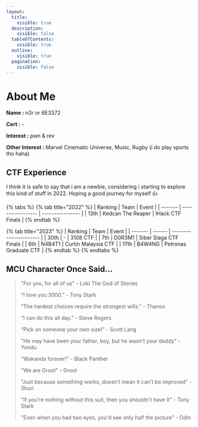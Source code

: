 ```yaml
---
layout:
  title:
    visible: true
  description:
    visible: false
  tableOfContents:
    visible: true
  outline:
    visible: true
  pagination:
    visible: false
---
```


# About Me

**Name :** n3r or 6E3372

**Cert :** -

**Interest :** pwn & rev

**Other Interest :** Marvel Cinematic Universe, Music, Rugby (i do play sports tho haha)



## CTF Experience

I think it is safe to say that i am a newbie, considering i starting to explore this kind of stuff in 2022. Hoping a good journey for myself :thumbsup:

{% tabs %}
{% tab title="2022" %}
| Ranking | Team              | Event            |
| ------- | ----------------- | ---------------- |
| 13th    | Kedcan The Reaper | IHack CTF Finals |
{% endtab %}

{% tab title="2023" %}
| Ranking | Team   | Event                  |
| ------- | ------ | ---------------------- |
| 30th    | -      | 3108 CTF               |
| 7th     | D0R3M1 | Siber Siaga CTF Finals |
| 6th     | N4B4T1 | Curtin Malaysia CTF    |
| 17th    | B4W4NG | Petronas Graduate CTF  |
{% endtab %}
{% endtabs %}

## MCU Character Once Said...

> "For you, for all of us" - Loki The God of Stories
>
> “I love you 3000.” - Tony Stark
>
> “The hardest choices require the strongest wills.” - Thanos
>
> “I can do this all day.” - Steve Rogers
>
> “Pick on someone your own size!” - Scott Lang
>
> "He may have been your father, boy, but he wasn't your daddy" - Yondu
>
> "Wakanda forever!" - Black Panther
>
> "We are Groot" - Groot
>
> "Just because something works, doesn't mean it can't be improved" - Shuri
>
> "If you're nothing without this suit, then you shouldn't have it" - Tony Stark
>
> "Even when you had two eyes, you'd see only half the picture" - Odin

